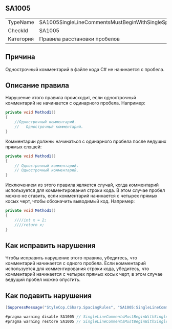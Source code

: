 ﻿## SA1005

<table>
<tr>
  <td>TypeName</td>
  <td>SA1005SingleLineCommentsMustBeginWithSingleSpace</td>
</tr>
<tr>
  <td>CheckId</td>
  <td>SA1005</td>
</tr>
<tr>
  <td>Категория</td>
  <td>Правила расстановки пробелов</td>
</tr>
</table>

## Причина

Однострочный комментарий в файле кода C# не начинается с пробела.

## Описание правила

Нарушение этого правила происходит, если однострочный комментарий не начинается с одинарного пробела. Например:

```csharp
private void Method1()
{
    //Однострочный комментарий.
    //   Однострочный комментарий.
}
```

Комментарии должны начинаться с одинарного пробела после ведущих прямых слэшей:

```csharp
private void Method1()
{
    // Однострочный комментарий.
    // Однострочный комментарий.
}
```

Исключением из этого правила является случай, когда комментарий используется для комментирования строки кода. В этом случае пробел можно не ставить, если комментарий начинается с четырех прямых косых черт, чтобы обозначить выводимый код. Например:

```csharp
private void Method1()
{
    ////int x = 2;
    ////return x;
}
```

## Как исправить нарушения

Чтобы исправить нарушение этого правила, убедитесь, что комментарий начинается с одного пробела. Если комментарий используется для комментирования строки кода, убедитесь, что комментарий начинается с четырех прямых косых черт, в этом случае ведущий пробел можно опустить.

## Как подавить нарушения

```csharp
[SuppressMessage("StyleCop.CSharp.SpacingRules", "SA1005:SingleLineCommentsMustBeginWithSingleSpace", Justification = "Reviewed.")]
```

```csharp
#pragma warning disable SA1005 // SingleLineCommentsMustBeginWithSingleSpace
#pragma warning restore SA1005 // SingleLineCommentsMustBeginWithSingleSpace
```
